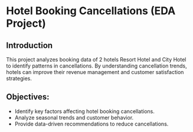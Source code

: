 # Hotel Booking Cancellations (EDA Project)
## Introduction  
This project analyzes booking data of 2 hotels Resort Hotel and City Hotel to identify patterns in cancellations. By understanding cancellation trends, hotels can improve their revenue management and customer satisfaction strategies.  

## Objectives:
- Identify key factors affecting hotel booking cancellations.
- Analyze seasonal trends and customer behavior.
- Provide data-driven recommendations to reduce cancellations.
